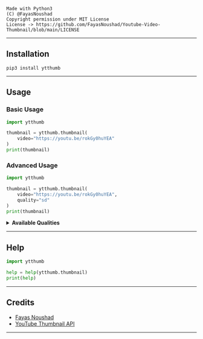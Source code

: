 ```
Made with Python3
(C) @FayasNoushad
Copyright permission under MIT License
License -> https://github.com/FayasNoushad/Youtube-Video-Thumbnail/blob/main/LICENSE
```

---

## Installation

```
pip3 install ytthumb
```

---

## Usage

### Basic Usage

```python
import ytthumb

thumbnail = ytthumb.thumbnail(
    video="https://youtu.be/rokGy0huYEA"
)
print(thumbnail)
```

### Advanced Usage

```python
import ytthumb

thumbnail = ytthumb.thumbnail(
    video="https://youtu.be/rokGy0huYEA",
    quality="sd"
)
print(thumbnail)
```

<details>
  <summary><b>Available Qualities</b></summary>
<br/>

- sd - Standard Quality
- mq - Medium Quality
- hq - High Quality
- maxres - Maximum Resolution

</details>

---

## Help

```python
import ytthumb

help = help(ytthumb.thumbnail)
print(help)
```

---

## Credits

- [Fayas Noushad](https://github.com/FayasNoushad)
- [YouTube Thumbnail API](https://img.youtube.com)

---

